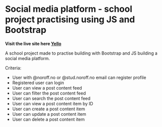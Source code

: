 # Social media platform - school project practising using JS and Bootstrap 

**Visit the live site here [Yello](https://timely-unicorn-ff32cd.netlify.app/)**

A school project made to practise building with Bootstrap and JS building a social media platform.

Criteria: 
- User with @noroff.no or @stud.noroff.no email can register profile
- Registered user can login
- User can view a post content feed
- User can filter the post content feed
- User can search the post content feed
- User can view a post content item by ID
- User can create a post content item
- User can update a post content item
- User can delete a post content item


